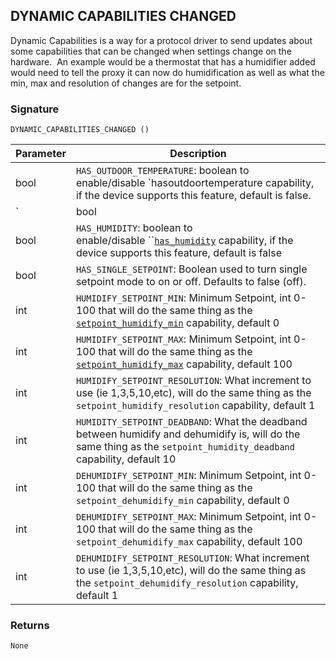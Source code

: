 ## DYNAMIC CAPABILITIES CHANGED

Dynamic Capabilities is a way for a protocol driver to send updates about some capabilities that can be changed when settings change on the hardware.  An example would be a thermostat that has a humidifier added would need to tell the proxy it can now do humidification as well as what the min, max and resolution of changes are for the setpoint. 

### Signature

`DYNAMIC_CAPABILITIES_CHANGED ()`


| Parameter | Description |
| --- | --- |
| bool | `HAS_OUTDOOR_TEMPERATURE`: boolean to enable/disable \`hasoutdoortemperature capability, if the device supports this feature, default is false. |
`| bool |`CAN\_CHANGE\_SCALE\`: boolean to enable/disable Navigators UI's and composer from being able to change the scale of the hardware. |
| bool | `HAS_HUMIDITY`: boolean to enable/disable \`\`[`has_humidity`][1] capability, if the device supports this feature, default is false |
| bool | `HAS_SINGLE_SETPOINT`: Boolean used to turn single setpoint mode to on or off. Defaults to false (off). |
| int | `HUMIDIFY_SETPOINT_MIN`: Minimum Setpoint, int 0-100 that will do the same thing as the [`setpoint_humidify_min`][2] capability, default 0 |
| int | `HUMIDIFY_SETPOINT_MAX`: Minimum Setpoint, int 0-100 that will do the same thing as the [`setpoint_humidify_max`][3] capability, default 100 |
| int | `HUMIDIFY_SETPOINT_RESOLUTION`:  What increment to use (ie 1,3,5,10,etc), will do the same thing as the `setpoint_humidify_resolution` capability, default 1 |
| int | `HUMIDITY_SETPOINT_DEADBAND`: What the deadband between humidify and dehumidify is, will do the same thing as the `setpoint_humidity_deadband` capability, default 10 |
| int | `DEHUMIDIFY_SETPOINT_MIN`: Minimum Setpoint, int 0-100 that will do the same thing as the `setpoint_dehumidify_min` capability, default 0 |
| int | `DEHUMIDIFY_SETPOINT_MAX`: Minimum Setpoint, int 0-100 that will do the same thing as the `setpoint_dehumidify_max` capability, default 100 |
| int | `DEHUMIDIFY_SETPOINT_RESOLUTION`: What increment to use (ie 1,3,5,10,etc), will do the same thing as the `setpoint_dehumidify_resolution` capability, default 1 |


### Returns

`None`


[1]:	https://control4.github.io/docs-driverworks-proxyprotocol/#thermostat-capabilities
[2]:	https://control4.github.io/docs-driverworks-proxyprotocol/#thermostat-capabilities
[3]:	https://control4.github.io/docs-driverworks-proxyprotocol/#thermostat-capabilities